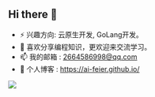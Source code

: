 ## Hi there 👋
- ⚡ 兴趣方向: 云原生开发, GoLang开发。
- 🧀 喜欢分享编程知识，更欢迎来交流学习。
- 📫 我的邮箱 : 2664586998@qq.com
- 📝 个人博客 : <a href="https://ai-feier.github.io/" rel="nofollow">https://ai-feier.github.io/</a>



<!-- just img 图片 -->
<img src="https://cdn.jsdelivr.net/gh/sun0225SUN/sun0225SUN/assets/images/icon.png" /></div>

<!--
**Ai-feier/Ai-feier** is a ✨ _special_ ✨ repository because its `README.md` (this file) appears on your GitHub profile.

Here are some ideas to get you started:

- 🔭 I’m currently working on ...
- 🌱 I’m currently learning ...
- 👯 I’m looking to collaborate on ...
- 🤔 I’m looking for help with ...
- 💬 Ask me about ...
- 📫 How to reach me: ...
- 😄 Pronouns: ...
- ⚡ Fun fact: ...
-->

